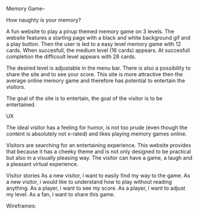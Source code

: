 Memory Game-

How naughty is your memory?

A fun website to play a pinup themed memory game on 3 levels. The website features a starting page with a black and white background gif and a play button. 
Then the user is led to a easy level memory game with 12 cards. When succesfull, the medium level (16 cards) appears. At succesfull completion the difficoult 
level appears with 28 cards. 

The desired level is adjustable in the menu bar. There is also a possibility to share the site and to see your score.
This site is more attractive then the average online memory game and therefore has potential to entertain the visitors.

The goal of the site is to entertain, the goal of the visitor is to be entertained. 

UX

The ideal visitor has a feeling for humor, is not too prude (even though the content is absolutely not x-rated)
and likes playing memory games online. 

Visitors are searching for an entertaining experience.
This website provides that because it has a cheeky theme and is not only designed to be practical but also 
in a visually pleasing way. The visitor can have a game, a laugh and a pleasant virtual experience. 

Visitor stories
As a new visitor, i want to easily find my way to the game.
As a new visitor, i would like to understand how to play without reading anything.
As a player, i want to see my score.
As a player, i want to adjust my level.
As a fan, i want to share this game.

Wireframes: 



